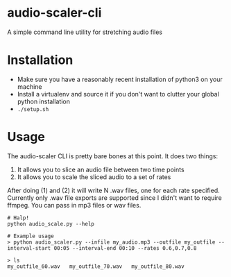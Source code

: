 # audio-scaler-cli
A simple command line utility for stretching audio files

# Installation
- Make sure you have a reasonably recent installation of python3 on your machine
- Install a virtualenv and source it if you don't want to clutter your global python installation
- `./setup.sh`

# Usage
The audio-scaler CLI is pretty bare bones at this point. It does two things:
1. It allows you to slice an audio file between two time points
2. It allows you to scale the sliced audio to a set of rates

After doing (1) and (2) it will write N .wav files, one for each rate specified. Currently only .wav file exports are supported since I didn't want to require ffmpeg.
You can pass in mp3 files or wav files.

```
# Halp!
python audio_scale.py --help
```

```
# Example usage
> python audio_scaler.py --infile my_audio.mp3 --outfile my_outfile --interval-start 00:05 --interval-end 00:10 --rates 0.6,0.7,0.8

> ls
my_outfile_60.wav   my_outfile_70.wav   my_outfile_80.wav
```
